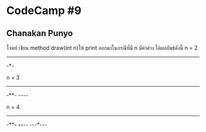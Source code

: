 # CodeCamp #9
## Chanakan Punyo 
โจทย์
เขียน method draw(int n)ให้ print ออกมาในกรณีที่มี n มีค่าต่าง ได้ผลลัพธ์ดังนี้
n = 2 
***
-*-
   
n = 3 
*****
-***-
--*--

n = 4 
*******
-*****-
--***--
---*---

